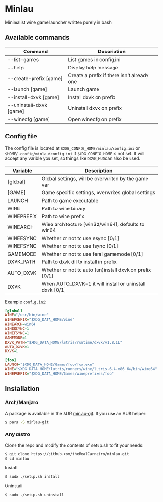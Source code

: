 # Minlau

Minimalist wine game launcher written purely in bash

## Available commands

| Command                 | Description                                       |
| ----------------------- | ------------------------------------------------- |
| --list-games            | List games in config.ini                          |
| --help                  | Display help message                              |
| --create-prefix [game]  | Create a prefix if there isn't already one        |
| --launch [game]         | Launch game                                       |
| --install-dxvk [game]   | Install dxvk on prefix                            |
| --uninstall-dxvk [game] | Uninstall dxvk on prefix                          |
| --winecfg   [game]      | Open winecfg on prefix                            |


## Config file

The config file is located at `$XDG_CONFIG_HOME/minlau/config.ini` or `$HOME/.config/minlau/config.ini` if `$XDG_CONFIG_HOME` is not set. It will accept any varible you set, so things like `DXVK_HUD`can also be used.

| Variable                | Description                                               |
| ----------------------- | --------------------------------------------------------  |
| [global]                | Global settings, will be overwriten by the game var       |
| [GAME]                  | Game specific settings, overwrites global settings        |
| LAUNCH                  | Path to game executable                                   |
| WINE                    | Path to wine binary                                       |
| WINEPREFIX              | Path to wine prefix                                       |
| WINEARCH                | Wine architecture [win32/win64], defaults to win64        |
| WINEESYNC               | Whether or not to use esync [0/1]                         |
| WINEFSYNC               | Whether or not to use fsync [0/1]                         |
| GAMEMODE                | Whether or not to use feral gamemode [0/1]                |
| DXVK_PATH               | Path to dxvk dll to install in prefix                     |
| AUTO_DXVK               | Whether or not to auto (un)install dxvk on prefix [0/1]   |
| DXVK                    | When AUTO_DXVK=1 it will install or uninstall dxvk [0/1]  |

Example `config.ini`:

```ini
[global]
WINE="/usr/bin/wine"
WINEPREFIX="$XDG_DATA_HOME/wine"
WINEARCH=win64
WINEESYNC=1
WINEFSYNC=1
GAMEMODE=1
DXVK_PATH="$XDG_DATA_HOME/lutris/runtime/dxvk/v1.8.1L"
AUTO_DXVK=1
DXVK=1

[foo]
LAUNCH="$XDG_DATA_HOME/Games/foo/foo.exe"
WINE="$XDG_DATA_HOME/lutris/runners/wine/lutris-6.4-x86_64/bin/wine64"
WINEPREFIX="$XDG_DATA_HOME/Games/wineprefixes/foo"
```

## Installation
### Arch/Manjaro
A package is available in the AUR [minlau-git](https://aur.archlinux.org/packages/minlau-git/). If you use an AUR helper:
```sh
$ paru -S minlau-git
```

### Any distro
Clone the repo and modify the contents of setup.sh to fit your needs:
```sh
$ git clone https://github.com/theRealCarneiro/minlau.git
$ cd minlau
```
Install
```sh
$ sudo ./setup.sh install
```
 Uninstall
```sh
$ sudo ./setup.sh uninstall
```
